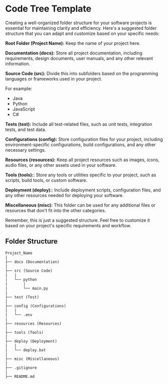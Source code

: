# Code Tree Template

Creating a well-organized folder structure for your software projects is essential for maintaining clarity and efficiency. Here's a suggested folder structure that you can adapt and customize based on your specific needs:

**Root Folder (Project Name):** Keep the name of your project here.

**Documentation (docs):** Store all project documentation, including requirements, design documents, user manuals, and any other relevant information.

**Source Code (src):** Divide this into subfolders based on the programming languages or frameworks used in your project.

For example:

- Java
- Python
- JavaScript
- C#

**Tests (test):** Include all test-related files, such as unit tests, integration tests, and test data.

**Configurations (config):** Store configuration files for your project, including environment-specific configurations, build configurations, and any other necessary settings.

**Resources (resources):** Keep all project resources such as images, icons, audio files, or any other assets used in your software.

**Tools (tools):**: Store any tools or utilities specific to your project, such as scripts, build tools, or custom software.

**Deployment (deploy):**: Include deployment scripts, configuration files, and any other resources needed for deploying your software.

**Miscellaneous (misc):** This folder can be used for any additional files or resources that don't fit into the other categories.

Remember, this is just a suggested structure. Feel free to customize it based on your project's specific requirements and workflow.

## Folder Structure

    Project_Name
    |
    ├── docs (Documentation)
    |
    ├── src (Source Code)
    |   |
    |   └── python
    |       |
    |       └── main.py
    |
    ├── test (Test)
    |
    ├── config (Configurations)
    |   |
    |   └── .env
    |
    ├── resources (Resources)
    |
    ├── tools (Tools)
    |
    ├── deploy (Deployment)
    |   |
    |   └── deploy.bat
    |
    ├── misc (Miscellaneous)
    |
    ├── .gitignore
    |
    ├── README.md
